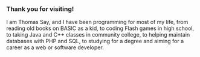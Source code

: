### Thank you for visiting!

I am Thomas Say, and I have been programming for most of my life, from reading old books on BASIC as a kid, to coding Flash games in high school, to taking Java and C++ classes in community college, to helping maintain databases with PHP and SQL, to studying for a degree and aiming for a career as a web or software developer.

<!--
**tsay3/tsay3** is a ✨ _special_ ✨ repository because its `README.md` (this file) appears on your GitHub profile.

Here are some ideas to get you started:

- 🔭 I’m currently working on ...
- 🌱 I’m currently learning ...
- 👯 I’m looking to collaborate on ...
- 🤔 I’m looking for help with ...
- 💬 Ask me about ...
- 📫 How to reach me: ...
- 😄 Pronouns: ...
- ⚡ Fun fact: ...
-->
